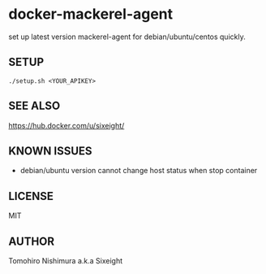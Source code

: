 # docker-mackerel-agent

set up latest version mackerel-agent for debian/ubuntu/centos quickly.

## SETUP

```
./setup.sh <YOUR_APIKEY>
```

## SEE ALSO

https://hub.docker.com/u/sixeight/

## KNOWN ISSUES

* debian/ubuntu version cannot change host status when stop container

## LICENSE

MIT

## AUTHOR

Tomohiro Nishimura a.k.a Sixeight

